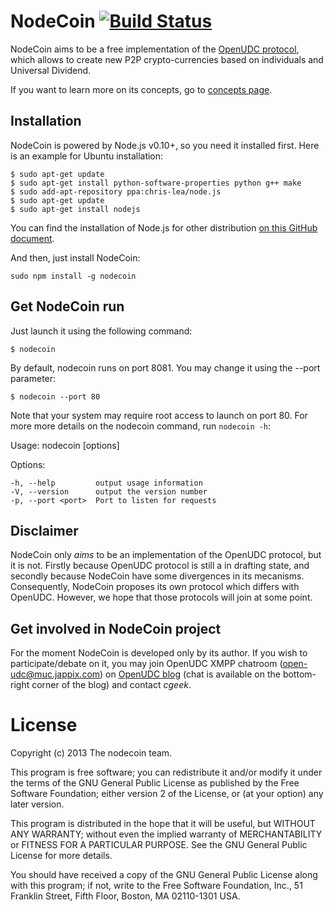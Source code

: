 # NodeCoin [![Build Status](https://api.travis-ci.org/c-geek/nodecoin.png)](https://api.travis-ci.org/c-geek/nodecoin.png)

NodeCoin aims to be a free implementation of the [OpenUDC protocol](https://github.com/Open-UDC/open-udc), which allows to create new P2P crypto-currencies based on individuals and Universal Dividend.

If you want to learn more on its concepts, go to [concepts page](https://github.com/c-geek/nodecoin/blob/master/protocol.md).

## Installation

NodeCoin is powered by Node.js v0.10+, so you need it installed first. Here is an example for Ubuntu installation:

	$ sudo apt-get update
	$ sudo apt-get install python-software-properties python g++ make
	$ sudo add-apt-repository ppa:chris-lea/node.js
	$ sudo apt-get update
	$ sudo apt-get install nodejs

You can find the installation of Node.js for other distribution [on this GitHub document](https://github.com/joyent/node/wiki/Installing-Node.js-via-package-manager).

And then, just install NodeCoin:

	sudo npm install -g nodecoin

## Get NodeCoin run

Just launch it using the following command:

	$ nodecoin

By default, nodecoin runs on port 8081. You may change it using the --port parameter:

	$ nodecoin --port 80

Note that your system may require root access to launch on port 80.
For more more details on the nodecoin command, run `nodecoin -h`:

  Usage: nodecoin [options]

  Options:

    -h, --help         output usage information
    -V, --version      output the version number
    -p, --port <port>  Port to listen for requests

## Disclaimer

NodeCoin only *aims* to be an implementation of the OpenUDC protocol, but it is not. Firstly because OpenUDC protocol is still a in drafting state, and secondly because NodeCoin have some divergences in its mecanisms.
Consequently, NodeCoin proposes its own protocol which differs with OpenUDC. However, we hope that those protocols will join at some point.

## Get involved in NodeCoin project

For the moment NodeCoin is developed only by its author. If you wish to participate/debate on it, you may join OpenUDC XMPP chatroom (open-udc@muc.jappix.com) on [OpenUDC blog](http://www.openudc.org/) (chat is available on the bottom-right corner of the blog) and contact *cgeek*.

# License

Copyright (c) 2013 The nodecoin team.

This program is free software; you can redistribute it and/or modify it under the terms of the GNU General Public License as published by the Free Software Foundation; either version 2 of the License, or (at your option) any later version.

This program is distributed in the hope that it will be useful, but WITHOUT ANY WARRANTY; without even the implied warranty of MERCHANTABILITY or FITNESS FOR A PARTICULAR PURPOSE. See the GNU General Public License for more details.

You should have received a copy of the GNU General Public License along with this program; if not, write to the Free Software Foundation, Inc., 51 Franklin Street, Fifth Floor, Boston, MA 02110-1301 USA.